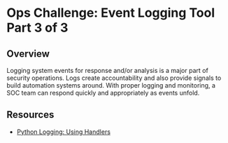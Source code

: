 # Ops Challenge: Event Logging Tool Part 3 of 3

## Overview

Logging system events for response and/or analysis is a major part of security operations. Logs create accountability and also provide signals to build automation systems around. With proper logging and monitoring, a SOC team can respond quickly and appropriately as events unfold.

## Resources

- [Python Logging: Using Handlers](https://realpython.com/python-logging/#using-handlers)
